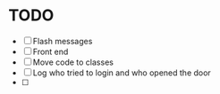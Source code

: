 # TODO
 * [ ] Flash messages
 * [ ] Front end
 * [ ] Move code to classes
 * [ ] Log who tried to login and who opened the door
 * [ ] 
